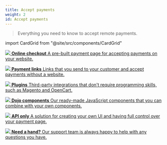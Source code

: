 ```yaml
---
title: Accept payments
weight: 2
id: Accept payments
---
```


>Everything you need to know to accept remote payments.

import CardGrid from "@site/src/components/CardGrid"

<CardGrid home>

[![](/images/dojo-icons/ShoppingBag.svg) **Online checkout** A pre-built payment page for accepting payments on your website.](Online%20checkout/)

[![](/images/dojo-icons/Link.svg) **Payment links** Links that you send to your customer and accept payments without a website.](Payment%20links/)

[![](/images/dojo-icons/Plugin.svg) **Plugins** Third-party integrations that don't require programming skills, such as Magento and OpenCart.](../No-code%20solutions)

[![](/images/dojo-icons/Layout.svg) **Dojo components** Our ready-made JavaScript components that you can combine with your own components.](Components/)

[![](/images/dojo-icons/Code.svg) **API only** A solution for creating your own UI and having full control over your payment page.](api-only/)

[![](/images/dojo-icons/Headset.svg) **Need a hand?** Our support team is always happy to help with any questions you have.](https://support.dojo.tech/hc/en-gb)

</CardGrid>
